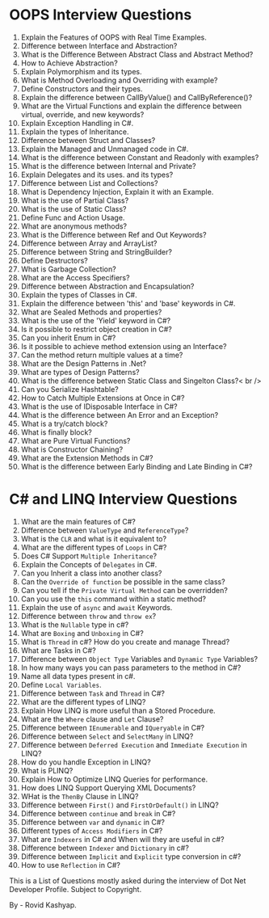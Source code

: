 # OOPS Interview Questions

1. Explain the Features of OOPS with Real Time Examples. <br />
2. Difference between Interface and Abstraction? <br />
3. What is the Difference Between Abstract Class and Abstract Method? <br />
4. How to Achieve Abstraction? <br />
5. Explain Polymorphism and its types. <br />
6. What is Method Overloading and Overriding with example? <br />
7. Define Constructors and their types. <br />
8. Explain the difference between CallByValue() and CallByReference()? <br />
9. What are the Virtual Functions and explain the difference between virtual, override, and new keywords? <br />
10. Explain Exception Handling in C#. <br />
11. Explain the types of Inheritance. <br />
12. Difference between Struct and Classes? <br />
13. Explain the Managed and Unmanaged code in C#. <br />
14. What is the difference between Constant and Readonly with examples? <br />
15. What is the difference between Internal and Private? <br />
16. Explain Delegates and its uses. and its types? <br />
17. Difference between List and Collections? <br />
18. What is Dependency Injection, Explain it with an Example. <br />
19. What is the use of Partial Class? <br />
20. What is the use of Static Class? <br />
21. Define Func and Action Usage. <br />
22. What are anonymous methods? <br />
23. What is the Difference between Ref and Out Keywords? <br />
24. Difference between Array and ArrayList? <br />
25. Difference between String and StringBuilder? <br />
26. Define Destructors? <br />
27. What is Garbage Collection? <br />
28. What are the Access Specifiers? <br />
29. Difference between Abstraction and Encapsulation? <br />
30. Explain the types of Classes in C#. <br />
31. Explain the difference between 'this' and 'base' keywords in C#. <br />
32. What are Sealed Methods and properties? <br />
33. What is the use of the 'Yield' keyword in C#? <br />
34. Is it possible to restrict object creation in C#? <br />
35. Can you inherit Enum in C#? <br />
36. Is it possible to achieve method extension using an Interface? <br />
37. Can the method return multiple values at a time? <br />
38. What are the Design Patterns in .Net? <br />
39. What are types of Design Patterns? <br />
40. What is the difference between Static Class and Singelton Class?< br />
41. Can you Serialize Hashtable? <br />
42. How to Catch Multiple Extensions at Once in C#? <br />
43. What is the use of IDisposable Interface in C#? <br />
44. What is the difference between An Error and an Exception? <br />
45. What is a try/catch block? <br />
46. What is finally block? <br />
47. What are Pure Virtual Functions? <br />
48. What is Constructor Chaining? <br />
49. What are the Extension Methods in C#? <br />
50. What is the difference between Early Binding and Late Binding in C#? <br />

# C# and LINQ Interview Questions

1. What are the main features of C#? <br />
2. Difference between `ValueType` and `ReferenceType`? <br />
3. What is the `CLR` and what is it equivalent to? <br />
4. What are the different types of `Loops` in C#? <br />
5. Does C# Support `Multiple Inheritance`? <br />
6. Explain the Concepts of `Delegates` in C#. <br />
7. Can you Inherit a class into another class? <br />
8. Can the `Override of function` be possible in the same class? <br />
9. Can you tell if the `Private Virtual Method` can be overridden? <br />
10. Can you use the `this` command within a static method? <br />
11. Explain the use of `async` and `await` Keywords. <br />
12. Difference between `throw` and `throw ex`? <br />
13. What is the `Nullable` type in c#? <br />
14. What are `Boxing` and `Unboxing` in C#? <br />
15. What is `Thread` in c#? How do you create and manage Thread? <br />
16. What are Tasks in C#? <br />
17. Difference between `Object Type` Variables and `Dynamic Type` Variables? <br />
18. In how many ways you can pass parameters to the method in C#? <br />
19. Name all data types present in c#. <br />
20. Define `Local Variables`. <br />
21. Difference between `Task` and `Thread` in C#? <br />
22. What are the different types of LINQ? <br />
23. Explain How LINQ is more useful than a Stored Procedure. <br />
24. What are the `Where` clause and `Let` Clause? <br />
25. Difference between `IEnumerable` and `IQueryable` in C#? <br />
26. Difference between `Select` and `SelectMany` in LINQ? <br />
27. Difference between `Deferred Execution` and `Immediate Execution` in LINQ? <br />
28. How do you handle Exception in LINQ? <br />
29. What is PLINQ? <br />
30. Explain How to Optimize LINQ Queries for performance. <br />
31. How does LINQ Support Querying XML Documents? <br />
32. WHat is the `ThenBy` Clause in LINQ? <br />
33. Difference between `First()` and `FirstOrDefault()` in LINQ? <br />
34. Difference between `continue` and `break` in C#? <br />
35. Difference between `var` and `dynamic` in C#? <br />
36. Different types of `Access Modifiers` in C#? <br />
37. What are `Indexers` in C# and When will they are useful in c#? <br />
38. Difference between `Indexer` and `Dictionary` in c#? <br />
39. Difference between `Implicit` and `Explicit` type conversion in c#? <br />
40. How to use `Reflection` in C#?

This is a List of Questions mostly asked during the interview of Dot Net Developer Profile.
Subject to Copyright.

By - Rovid Kashyap.
